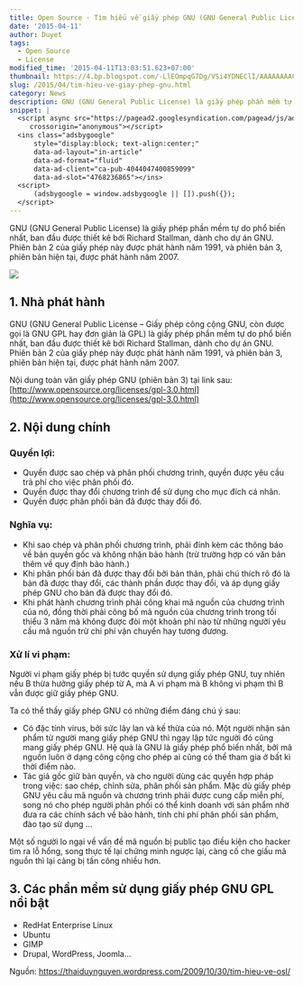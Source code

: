 ```yaml
---
title: Open Source - Tìm hiểu về giấy phép GNU (GNU General Public License)
date: '2015-04-11'
author: Duyet
tags:
  - Open Source
  - License
modified_time: '2015-04-11T13:03:51.623+07:00'
thumbnail: https://4.bp.blogspot.com/-LlEOmpqG7Dg/VSi4YDNEClI/AAAAAAAACPU/VZ-xgKDBd8E/s1600/719px-gnu_general_public_license_3_logo-svg2.png
slug: /2015/04/tim-hieu-ve-giay-phep-gnu.html
category: News
description: GNU (GNU General Public License) là giấy phép phần mềm tự do phổ biến nhất, ban đầu được thiết kê bới Richard Stallman, dành cho dự án GNU. Phiên bản 2 của giấy phép này được phát hành năm 1991, và phiên bản 3, phiên bản hiện tại, được phát hành năm 2007.
snippet: |
  <script async src="https://pagead2.googlesyndication.com/pagead/js/adsbygoogle.js?client=ca-pub-4044047400859099"
     crossorigin="anonymous"></script>
  <ins class="adsbygoogle"
      style="display:block; text-align:center;"
      data-ad-layout="in-article"
      data-ad-format="fluid"
      data-ad-client="ca-pub-4044047400859099"
      data-ad-slot="4768236865"></ins>
  <script>
      (adsbygoogle = window.adsbygoogle || []).push({});
  </script>
---
```


GNU (GNU General Public License) là giấy phép phần mềm tự do phổ biến nhất, ban đầu được thiết kê bới Richard Stallman, dành cho dự án GNU. Phiên bản 2 của giấy phép này được phát hành năm 1991, và phiên bản 3, phiên bản hiện tại, được phát hành năm 2007.

![](https://4.bp.blogspot.com/-LlEOmpqG7Dg/VSi4YDNEClI/AAAAAAAACPU/VZ-xgKDBd8E/s1600/719px-gnu_general_public_license_3_logo-svg2.png)

## 1. Nhà phát hành

GNU (GNU General Public License – Giấy phép công cộng GNU, còn được gọi là GNU GPL hay đơn giản là GPL) là giấy phép phần mềm tự do phổ biến nhất, ban đầu được thiết kê bới Richard Stallman, dành cho dự án GNU. Phiên bản 2 của giấy phép này được phát hành năm 1991, và phiên bản 3, phiên bản hiện tại, được phát hành năm 2007.

Nội dung toàn văn giấy phép GNU (phiên bản 3) tại link sau: [http://www.opensource.org/licenses/gpl-3.0.html](http://www.opensource.org/licenses/gpl-3.0.html)

## 2. Nội dung chính

### Quyền lợi:

- Quyền được sao chép và phân phối chương trình, quyền được yêu cầu trả phí cho việc phân phối đó.
- Quyền được thay đổi chương trình để sử dụng cho mục đích cá nhân.
- Quyền được phân phối bản đã được thay đổi đó.

### Nghĩa vụ:

- Khi sao chép và phân phối chương trình, phải đính kèm các thông báo về bản quyền gốc và không nhận bảo hành (trừ trường hợp có văn bản thêm về quy định bảo hành.)
- Khi phân phối bản đã được thay đổi bởi bản thân, phải chú thích rõ đó là bản đã được thay đổi, các thành phần được thay đổi, và áp dụng giấy phép GNU cho bản đã được thay đổi đó.
- Khi phát hành chương trình phải công khai mã nguồn của chương trình của nó, đồng thời phải công bố mã nguồn của chương trình trong tối thiểu 3 năm mà không được đòi một khoản phí nào từ những người yêu cầu mã nguồn trừ chi phí vận chuyển hay tương đương.

### Xử lí vi phạm:

Người vi phạm giấy phép bị tước quyền sử dụng giấy phép GNU, tuy nhiên nếu B thừa hưởng giấy phép từ A, mà A vi phạm mà B không vi phạm thì B vẫn được giữ giấy phép GNU.

Ta có thể thấy giấy phép GNU có những điểm đáng chú ý sau:

- Có đặc tính virus, bởi sức lây lan và kế thừa của nó. Một người nhận sản phẩm từ người mang giấy phép GNU thì ngay lập tức người đó cũng mang giấy phép GNU. Hệ quả là GNU là giấy phép phổ biến nhất, bởi mã nguồn luôn ở dạng công cộng cho phép ai cũng có thể tham gia ở bất kì thời điểm nào.
- Tác giả gốc giữ bản quyền, và cho người dùng các quyền hợp pháp trong việc: sao chép, chỉnh sửa, phân phối sản phẩm. Mặc dù giấy phép GNU yêu cầu mã nguồn và chương trình phải được cung cấp miễn phí, song nó cho phép người phân phối có thể kinh doanh với sản phẩm nhờ đưa ra các chính sách về bảo hành, tính chi phí phân phối sản phẩm, đào tạo sử dụng …

Một số người lo ngại về vấn đề mã nguồn bị public tạo điều kiện cho hacker tìm ra lỗ hổng, song thực tế lại chứng minh ngược lại, càng cố che giấu mã nguồn thì lại càng bị tấn công nhiều hơn.

## 3. Các phần mềm sử dụng giấy phép GNU GPL nổi bật

- RedHat Enterprise Linux
- Ubuntu
- GIMP
- Drupal, WordPress, Joomla…

Nguồn: https://thaiduynguyen.wordpress.com/2009/10/30/tim-hieu-ve-osl/
